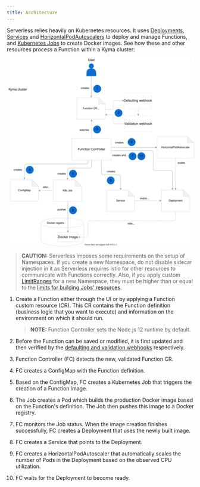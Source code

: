 ```yaml
---
title: Architecture
---
```


Serverless relies heavily on Kubernetes resources. It uses [Deployments](https://kubernetes.io/docs/concepts/workloads/controllers/deployment/), [Services](https://kubernetes.io/docs/concepts/services-networking/service/) and [HorizontalPodAutoscalers](https://kubernetes.io/docs/tasks/run-application/horizontal-pod-autoscale/) to deploy and manage Functions, and [Kubernetes Jobs](https://kubernetes.io/docs/concepts/workloads/controllers/jobs-run-to-completion/) to create Docker images. See how these and other resources process a Function within a Kyma cluster:

![Serverless architecture](./assets/serverless-architecture.svg)

> **CAUTION:** Serverless imposes some requirements on the setup of Namespaces. If you create a new Namespace, do not disable sidecar injection in it as Serverless requires Istio for other resources to communicate with Functions correctly. Also, if you apply custom [LimitRanges](/root/kyma/#details-resource-quotas) for a new Namespace, they must be higher than or equal to the [limits for building Jobs' resources](#configuration-serverless-chart).

1. Create a Function either through the UI or by applying a Function custom resource (CR). This CR contains the Function definition (business logic that you want to execute) and information on the environment on which it should run.

   > **NOTE:** Function Controller sets the Node.js 12 runtime by default.

1. Before the Function can be saved or modified, it is first updated and then verified by the [defaulting and validation webhooks](#details-supported-webhooks) respectively.

1. Function Controller (FC) detects the new, validated Function CR.

1. FC creates a ConfigMap with the Function definition.

1. Based on the ConfigMap, FC creates a Kubernetes Job that triggers the creation of a Function image.

1. The Job creates a Pod which builds the production Docker image based on the Function's definition. The Job then pushes this image to a Docker registry.

1. FC monitors the Job status. When the image creation finishes successfully, FC creates a Deployment that uses the newly built image.

1. FC creates a Service that points to the Deployment.

1. FC creates a HorizontalPodAutoscaler that automatically scales the number of Pods in the Deployment based on the observed CPU utilization.

1. FC waits for the Deployment to become ready.
